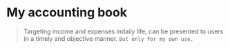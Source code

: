 # My accounting book
> Targeting income and expenses indaily life,  can be presented to users in a timely and objective manner.
> `But only for my own use.`
